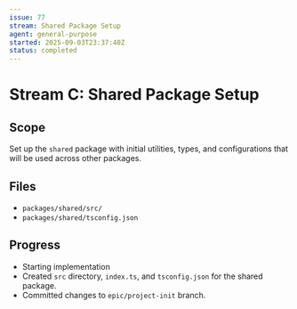 ```yaml
---
issue: 77
stream: Shared Package Setup
agent: general-purpose
started: 2025-09-03T23:37:40Z
status: completed
---
```


# Stream C: Shared Package Setup

## Scope

Set up the `shared` package with initial utilities, types, and configurations that will be used across other packages.

## Files

- `packages/shared/src/`
- `packages/shared/tsconfig.json`

## Progress

- Starting implementation
- Created `src` directory, `index.ts`, and `tsconfig.json` for the shared package.
- Committed changes to `epic/project-init` branch.
